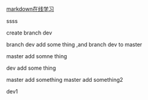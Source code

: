 [markdown在线学习](http://www.mdeditor.com/)

ssss

create branch dev

branch dev add some thing ,and branch dev to master

master add somne thing

dev add some thing


master add something
master add something2


dev1



